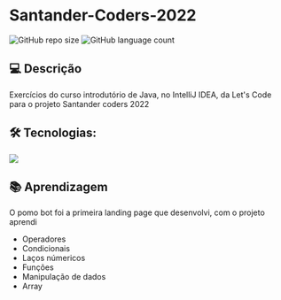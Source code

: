 # Santander-Coders-2022


![GitHub repo size](https://img.shields.io/github/repo-size/anafts/Santander-Coders-2022?style=for-the-badge)
![GitHub language count](https://img.shields.io/github/languages/count/anafts/Santander-Coders-2022?style=for-the-badge)


## 💻 Descrição
 Exercícios do curso introdutório de Java, no IntelliJ IDEA, da Let's Code para o projeto Santander coders 2022
 



## 🛠️ Tecnologias:

<img src="https://img.shields.io/badge/Java-ED8B00?style=for-the-badge&logo=java&logoColor=white">





## 📚 Aprendizagem

O pomo bot foi a primeira landing page que desenvolvi, com o projeto aprendi 
- Operadores
- Condicionais
- Laços númericos
- Funções
- Manipulação de dados
- Array





